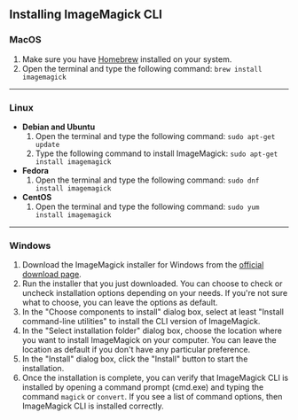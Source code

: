 ## **Installing ImageMagick CLI**

### **MacOS**

1. Make sure you have [Homebrew](https://brew.sh/) installed on your system.
2. Open the terminal and type the following command: `brew install imagemagick`

---

### **Linux**
- **Debian and Ubuntu** 
    1. Open the terminal and type the following command: `sudo apt-get update`
    2. Type the following command to install ImageMagick: `sudo apt-get install imagemagick`
- **Fedora**
    1. Open the terminal and type the following command: `sudo dnf install imagemagick`
- **CentOS**
    1. Open the terminal and type the following command: `sudo yum install imagemagick`

---

### **Windows**
1. Download the ImageMagick installer for Windows from the [official download page](https://imagemagick.org/script/download.php#windows).
2. Run the installer that you just downloaded. You can choose to check or uncheck installation options depending on your needs. If you're not sure what to choose, you can leave the options as default.
3. In the "Choose components to install" dialog box, select at least "Install command-line utilities" to install the CLI version of ImageMagick.
4. In the "Select installation folder" dialog box, choose the location where you want to install ImageMagick on your computer. You can leave the location as default if you don't have any particular preference.
5. In the "Install" dialog box, click the "Install" button to start the installation.
6. Once the installation is complete, you can verify that ImageMagick CLI is installed by opening a command prompt (cmd.exe) and typing the command `magick` or `convert`. If you see a list of command options, then ImageMagick CLI is installed correctly.

